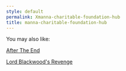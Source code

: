 ```yaml
---
style: default
permalink: Xmanna-charitable-foundation-hub
title: manna-charitable-foundation-hub
---
```

You may also like:

[After The End](http://scp-wiki.net/after-the-end)

[Lord Blackwood's Revenge](http://scp-wiki.net/lord-blackwood-s-revenge)
